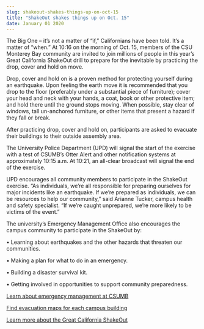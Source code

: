 ```yaml
---
slug: shakeout-shakes-things-up-on-oct-15
title: "ShakeOut shakes things up on Oct. 15"
date: January 01 2020
---
```


<p>The Big One – it’s not a matter of “if,” Californians have been told. It’s a matter of “when.” At 10:16 on the morning of Oct. 15, members of the CSU Monterey Bay community are invited to join millions of people in this year’s Great California ShakeOut drill to prepare for the inevitable by practicing the drop, cover and hold on move.
</p><p>Drop, cover and hold on is a proven method for protecting yourself during an earthquake. Upon feeling the earth move it is recommended that you drop to the floor &#40;preferably under a substantial piece of furniture&#41;; cover your head and neck with your hands, a coat, book or other protective item; and hold there until the ground stops moving. When possible, stay clear of windows, tall un&#45;anchored furniture, or other items that present a hazard if they fall or break.
</p><p>After practicing drop, cover and hold on, participants are asked to evacuate their buildings to their outside assembly area.
</p><p>The University Police Department &#40;UPD&#41; will signal the start of the exercise with a test of CSUMB’s Otter Alert and other notification systems at approximately 10:15 a.m. At 10:21, an all&#45;clear broadcast will signal the end of the exercise.
</p><p>UPD encourages all community members to participate in the ShakeOut exercise. “As individuals, we’re all responsible for preparing ourselves for major incidents like an earthquake. If we’re prepared as individuals, we can be resources to help our community,” said Arianne Tucker, campus health and safety specialist. “If we’re caught unprepared, we’re more likely to be victims of the event.”
</p><p>The university’s Emergency Management Office also encourages the campus community to participate in the ShakeOut by:
</p><p>• Learning about earthquakes and the other hazards that threaten our communities.
</p><p>• Making a plan for what to do in an emergency.
</p><p>• Building a disaster survival kit.
</p><p>• Getting involved in opportunities to support community preparedness.
</p><p><a href="https://csumb.edu/police/emergency&#45;management">Learn about emergency management at CSUMB</a>
</p><p><a href="https://drive.google.com/drive/u/0/folders/0BwjNcSkQVW6NfkN1Z0VyLVJFYUdOUmw0VmltQm50WUM4dFdnelQ5MzZCUkRBOGh5VEtrMVE">Find evacuation maps for each campus building</a>
</p><p><a href="http://www.shakeout.org/california/">Learn more about the Great California ShakeOut</a>
</p>
